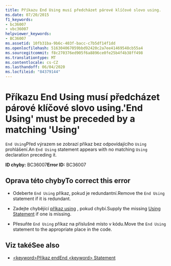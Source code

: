 ```yaml
---
title: Příkazu End Using musí předcházet párové klíčové slovo using.
ms.date: 07/20/2015
f1_keywords:
- bc36007
- vbc36007
helpviewer_keywords:
- BC36007
ms.assetid: 10fb31ba-9b6c-403f-bacc-c7b5df14f1dd
ms.openlocfilehash: 516304067059bbd92420c2a7ee41469548cb55a4
ms.sourcegitcommit: f8c270376ed905f6a8896ce0fe25b4f4b38ff498
ms.translationtype: MT
ms.contentlocale: cs-CZ
ms.lasthandoff: 06/04/2020
ms.locfileid: "84379144"
---
```

# <a name="end-using-must-be-preceded-by-a-matching-using"></a><span data-ttu-id="b2b66-102">Příkazu End Using musí předcházet párové klíčové slovo using.</span><span class="sxs-lookup"><span data-stu-id="b2b66-102">'End Using' must be preceded by a matching 'Using'</span></span>
<span data-ttu-id="b2b66-103">`End Using`Před výrazem se zobrazí příkaz bez odpovídajícího `Using` prohlášení.</span><span class="sxs-lookup"><span data-stu-id="b2b66-103">An `End Using` statement appears with no matching `Using` declaration preceding it.</span></span>  
  
 <span data-ttu-id="b2b66-104">**ID chyby:** BC36007</span><span class="sxs-lookup"><span data-stu-id="b2b66-104">**Error ID:** BC36007</span></span>  
  
## <a name="to-correct-this-error"></a><span data-ttu-id="b2b66-105">Oprava této chyby</span><span class="sxs-lookup"><span data-stu-id="b2b66-105">To correct this error</span></span>  
  
- <span data-ttu-id="b2b66-106">Odeberte `End Using` příkaz, pokud je redundantní.</span><span class="sxs-lookup"><span data-stu-id="b2b66-106">Remove the `End Using` statement if it is redundant.</span></span>  
  
- <span data-ttu-id="b2b66-107">Zadejte chybějící [příkaz using](../language-reference/statements/using-statement.md) , pokud chybí.</span><span class="sxs-lookup"><span data-stu-id="b2b66-107">Supply the missing [Using Statement](../language-reference/statements/using-statement.md) if one is missing.</span></span>  
  
- <span data-ttu-id="b2b66-108">Přesuňte `End Using` příkaz na příslušné místo v kódu.</span><span class="sxs-lookup"><span data-stu-id="b2b66-108">Move the `End Using` statement to the appropriate place in the code.</span></span>  
  
## <a name="see-also"></a><span data-ttu-id="b2b66-109">Viz také</span><span class="sxs-lookup"><span data-stu-id="b2b66-109">See also</span></span>

- [<span data-ttu-id="b2b66-110">\<keyword>Příkaz end</span><span class="sxs-lookup"><span data-stu-id="b2b66-110">End \<keyword> Statement</span></span>](../language-reference/statements/end-keyword-statement.md)
